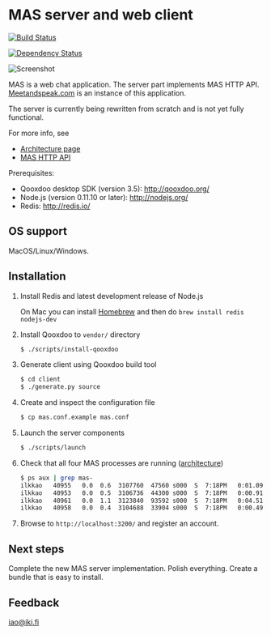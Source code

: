 MAS server and web client
=========================

[![Build Status](https://secure.travis-ci.org/ilkkao/mas.png)](http://travis-ci.org/ilkkao/mas)

[![Dependency Status](https://david-dm.org/ilkkao/mas.png)](http://david-dm.org/ilkkao/mas)

![Screenshot](http://i.imgur.com/McO0nas.png)

MAS is a web chat application. The server part implements MAS
HTTP API. [Meetandspeak.com][] is an instance of this application.

The server is currently being rewritten from scratch and is not yet
fully functional.

For more info, see

- [Architecture page](https://github.com/ilkkao/mas/wiki)
- [MAS HTTP API](https://github.com/ilkkao/mas/blob/master/doc/MAS-REST-API.md)

Prerequisites:

- Qooxdoo desktop SDK (version 3.5): http://qooxdoo.org/
- Node.js (version 0.11.10 or later): http://nodejs.org/
- Redis: http://redis.io/

OS support
----------

MacOS/Linux/Windows.

Installation
------------

1. Install Redis and latest development release of Node.js

   On Mac you can install [Homebrew](http://brew.sh/) and then do ```brew install redis nodejs-dev```

2. Install Qooxdoo to ```vendor/``` directory

   ```bash
   $ ./scripts/install-qooxdoo
   ```

3. Generate client using Qooxdoo build tool

   ```bash
   $ cd client
   $ ./generate.py source
   ```

4. Create and inspect the configuration file

   ```bash
   $ cp mas.conf.example mas.conf
   ```

5. Launch the server components

   ```bash
   $ ./scripts/launch
   ```

6. Check that all four MAS processes are running ([architecture](https://github.com/ilkkao/mas/wiki))

   ```bash
   $ ps aux | grep mas-
   ilkkao   40955   0.0  0.6  3107760  47560 s000  S  7:18PM   0:01.09 mas-irc
   ilkkao   40953   0.0  0.5  3106736  44300 s000  S  7:18PM   0:00.91 mas-irc-connman
   ilkkao   40961   0.0  1.1  3123840  93592 s000  S  7:18PM   0:04.51 mas-frontend
   ilkkao   40958   0.0  0.4  3104688  33904 s000  S  7:18PM   0:00.49 mas-loopback
   ```

7. Browse to ```http://localhost:3200/``` and register an account.

Next steps
----------

Complete the new MAS server implementation. Polish everything. Create
a bundle that is easy to install.

Feedback
--------

iao@iki.fi

[meetandspeak.com]: http://meetandspeak.com/
